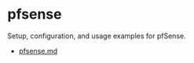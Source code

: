 # pfsense

Setup, configuration, and usage examples for pfSense.

- [pfsense.md](/pfsense/pfsense.md)
